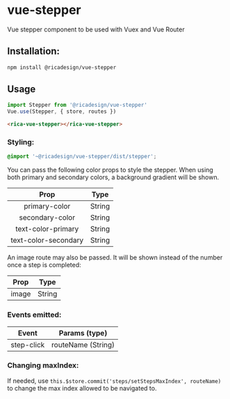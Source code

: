 # vue-stepper
Vue stepper component to be used with Vuex and Vue Router

## Installation:

```bash
npm install @ricadesign/vue-stepper
```

## Usage

```javascript
import Stepper from '@ricadesign/vue-stepper'
Vue.use(Stepper, { store, routes })
```

```html
<rica-vue-stepper></rica-vue-stepper>
```
### Styling:

```scss
@import '~@ricadesign/vue-stepper/dist/stepper';
```

You can pass the following color props to style the stepper. When using both primary and secondary colors, a background gradient will be shown.

| Prop                 | Type   |
|:--------------------:|:------:|
| primary-color        | String |
| secondary-color      | String |
| text-color-primary   | String |
| text-color-secondary | String |

An image route may also be passed. It will be shown instead of the number once a step is completed:

| Prop  | Type   |
|:-----:|:------:|
| image | String |


### Events emitted:

| Event      | Params (type)       |
|:----------:|:-------------------:|
| step-click | routeName (String) |

### Changing maxIndex:

If needed, use `this.$store.commit('steps/setStepsMaxIndex', routeName)` to change the max index allowed to be navigated to.